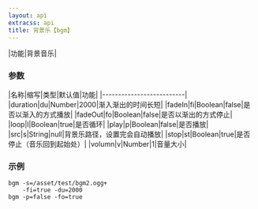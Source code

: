 ```yaml
---
layout: api
extracss: api
title: 背景乐【bgm】
---
```


|功能|背景音乐|

### 参数

|名称|缩写|类型|默认值|功能|
|--------------------------|
|duration|du|Number|2000|渐入渐出的时间长短|
|fadeIn|fi|Boolean|false|是否以渐入的方式播放|
|fadeOut|fo|Boolean|false|是否以渐出的方式停止|
|loop|l|Boolean|true|是否循环|
|play|p|Boolean|false|是否播放|
|src|s|String|null|背景乐路径，设置完会自动播放|
|stop|st|Boolean|true|是否停止（音乐回到起始处）|
|volumn|v|Number|1|音量大小|

### 示例

    bgm -s=/asset/test/bgm2.ogg+
        -fi=true -du=2000
    bgm -p=false -fo=true

